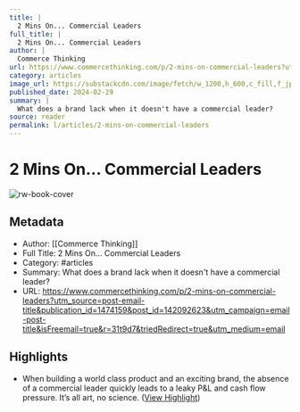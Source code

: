 ```yaml
---
title: |
  2 Mins On... Commercial Leaders
full_title: |
  2 Mins On... Commercial Leaders
author: |
  Commerce Thinking
url: https://www.commercethinking.com/p/2-mins-on-commercial-leaders?utm_source=post-email-title&publication_id=1474159&post_id=142092623&utm_campaign=email-post-title&isFreemail=true&r=31t9d7&triedRedirect=true&utm_medium=email
category: articles
image_url: https://substackcdn.com/image/fetch/w_1200,h_600,c_fill,f_jpg,q_auto:good,fl_progressive:steep,g_auto/https%3A%2F%2Fsubstack-post-media.s3.amazonaws.com%2Fpublic%2Fimages%2Fcd9fd895-78bf-45f4-b7e3-4116aa299f11_1456x1048.png
published_date: 2024-02-29
summary: |
  What does a brand lack when it doesn't have a commercial leader?
source: reader
permalink: l/articles/2-mins-on-commercial-leaders
---
```

# 2 Mins On... Commercial Leaders

![rw-book-cover](https://substackcdn.com/image/fetch/w_1200,h_600,c_fill,f_jpg,q_auto:good,fl_progressive:steep,g_auto/https%3A%2F%2Fsubstack-post-media.s3.amazonaws.com%2Fpublic%2Fimages%2Fcd9fd895-78bf-45f4-b7e3-4116aa299f11_1456x1048.png)

## Metadata
- Author: [[Commerce Thinking]]
- Full Title: 2 Mins On... Commercial Leaders
- Category: #articles
- Summary: What does a brand lack when it doesn't have a commercial leader?
- URL: https://www.commercethinking.com/p/2-mins-on-commercial-leaders?utm_source=post-email-title&publication_id=1474159&post_id=142092623&utm_campaign=email-post-title&isFreemail=true&r=31t9d7&triedRedirect=true&utm_medium=email

## Highlights
- When building a world class product and an exciting brand, the absence of a commercial leader quickly leads to a leaky P&L and cash flow pressure. It’s all art, no science. ([View Highlight](https://read.readwise.io/read/01hvexhhz2y6awqq9syjaez7k9))



